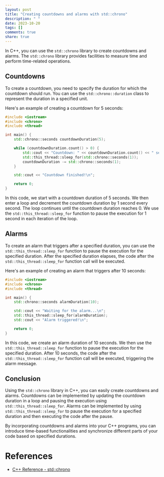 ```yaml
---
layout: post
title: "Creating countdowns and alarms with std::chrono"
description: " "
date: 2023-10-20
tags: []
comments: true
share: true
---
```


In C++, you can use the `std::chrono` library to create countdowns and alarms. The `std::chrono` library provides facilities to measure time and perform time-related operations.

## Countdowns

To create a countdown, you need to specify the duration for which the countdown should run. You can use the `std::chrono::duration` class to represent the duration in a specified unit.

Here's an example of creating a countdown for 5 seconds:

```cpp
#include <iostream>
#include <chrono>
#include <thread>

int main() {
    std::chrono::seconds countdownDuration(5);

    while (countdownDuration.count() > 0) {
        std::cout << "Countdown: " << countdownDuration.count() << " seconds\n";
        std::this_thread::sleep_for(std::chrono::seconds(1));
        countdownDuration -= std::chrono::seconds(1);
    }

    std::cout << "Countdown finished!\n";

    return 0;
}
```

In this code, we start with a countdown duration of 5 seconds. We then enter a loop and decrement the countdown duration by 1 second every second. The loop continues until the countdown duration reaches 0. We use the `std::this_thread::sleep_for` function to pause the execution for 1 second in each iteration of the loop.

## Alarms

To create an alarm that triggers after a specified duration, you can use the `std::this_thread::sleep_for` function to pause the execution for the specified duration. After the specified duration elapses, the code after the `std::this_thread::sleep_for` function call will be executed.

Here's an example of creating an alarm that triggers after 10 seconds:

```cpp
#include <iostream>
#include <chrono>
#include <thread>

int main() {
    std::chrono::seconds alarmDuration(10);

    std::cout << "Waiting for the alarm...\n";
    std::this_thread::sleep_for(alarmDuration);
    std::cout << "Alarm triggered!\n";

    return 0;
}
```

In this code, we create an alarm duration of 10 seconds. We then use the `std::this_thread::sleep_for` function to pause the execution for the specified duration. After 10 seconds, the code after the `std::this_thread::sleep_for` function call will be executed, triggering the alarm message.

## Conclusion

Using the `std::chrono` library in C++, you can easily create countdowns and alarms. Countdowns can be implemented by updating the countdown duration in a loop and pausing the execution using `std::this_thread::sleep_for`. Alarms can be implemented by using `std::this_thread::sleep_for` to pause the execution for a specified duration and then executing the code after the pause.

By incorporating countdowns and alarms into your C++ programs, you can introduce time-based functionalities and synchronize different parts of your code based on specified durations.

# References
- [C++ Reference - std::chrono](https://en.cppreference.com/w/cpp/chrono)